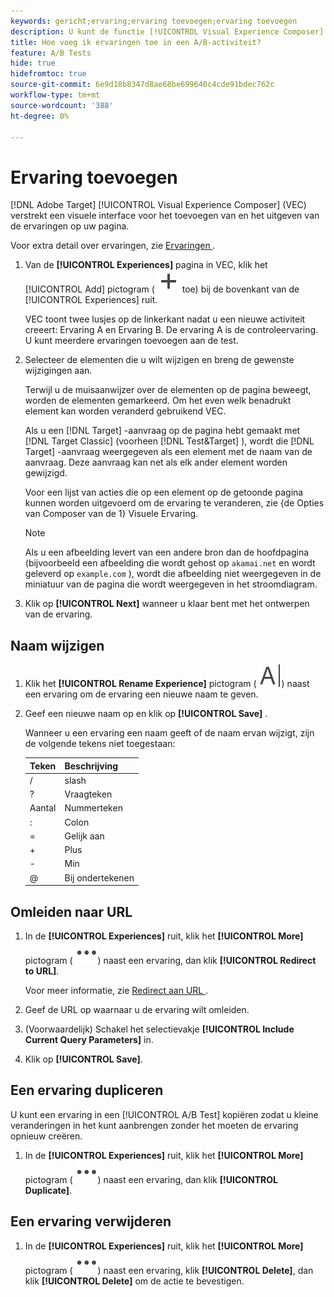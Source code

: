 ```yaml
---
keywords: gericht;ervaring;ervaring toevoegen;ervaring toevoegen
description: U kunt de functie [!UICONTROL Visual Experience Composer] (VEC) gebruiken om ervaringen toe te voegen aan activiteiten.
title: Hoe voeg ik ervaringen toe in een A/B-activiteit?
feature: A/B Tests
hide: true
hidefromtoc: true
source-git-commit: 6e9d18b8347d8ae68be699640c4cde91bdec762c
workflow-type: tm+mt
source-wordcount: '388'
ht-degree: 0%

---
```


# Ervaring toevoegen

[!DNL Adobe Target] [!UICONTROL Visual Experience Composer] (VEC) verstrekt een visuele interface voor het toevoegen van en het uitgeven van de ervaringen op uw pagina.

Voor extra detail over ervaringen, zie [ Ervaringen ](/help/main/c-experiences/experiences.md#concept_A2E10F6AFB3D4AEAB6951EE14688848D).

1. Van de **[!UICONTROL Experiences]** pagina in VEC, klik het [!UICONTROL Add] pictogram ( ![ voeg pictogram ](/help/main/assets/icons/Add.svg) toe) bij de bovenkant van de [!UICONTROL Experiences] ruit.

   VEC toont twee lusjes op de linkerkant nadat u een nieuwe activiteit creeert: Ervaring A en Ervaring B. De ervaring A is de controleervaring. U kunt meerdere ervaringen toevoegen aan de test.

1. Selecteer de elementen die u wilt wijzigen en breng de gewenste wijzigingen aan.

   Terwijl u de muisaanwijzer over de elementen op de pagina beweegt, worden de elementen gemarkeerd. Om het even welk benadrukt element kan worden veranderd gebruikend VEC.

   Als u een [!DNL Target] -aanvraag op de pagina hebt gemaakt met [!DNL Target Classic] (voorheen [!DNL Test&Target] ), wordt die [!DNL Target] -aanvraag weergegeven als een element met de naam van de aanvraag. Deze aanvraag kan net als elk ander element worden gewijzigd.

   Voor een lijst van acties die op een element op de getoonde pagina kunnen worden uitgevoerd om de ervaring te veranderen, zie {de Opties van Composer van de 1} Visuele Ervaring.[](/help/main/c-experiences/c-visual-experience-composer/viztarget-options.md)

   >[!NOTE]
   >
   >Als u een afbeelding levert van een andere bron dan de hoofdpagina (bijvoorbeeld een afbeelding die wordt gehost op `akamai.net` en wordt geleverd op `example.com` ), wordt die afbeelding niet weergegeven in de miniatuur van de pagina die wordt weergegeven in het stroomdiagram.

1. Klik op **[!UICONTROL Next]** wanneer u klaar bent met het ontwerpen van de ervaring.

## Naam wijzigen

1. Klik het **[!UICONTROL Rename Experience]** pictogram ( ![ anders noem pictogram ](/help/main/assets/icons/Rename.svg)) naast een ervaring om de ervaring een nieuwe naam te geven.

2. Geef een nieuwe naam op en klik op **[!UICONTROL Save]** .

   Wanneer u een ervaring een naam geeft of de naam ervan wijzigt, zijn de volgende tekens niet toegestaan:

   | Teken | Beschrijving |
   |--- |--- |
   | / | slash |
   | ? | Vraagteken |
   | Aantal | Nummerteken |
   | : | Colon |
   | = | Gelijk aan |
   | + | Plus |
   | - | Min |
   | @ | Bij ondertekenen |

## Omleiden naar URL

1. In de **[!UICONTROL Experiences]** ruit, klik het **[!UICONTROL More]** pictogram ( ![ Meer pictogram ](/help/main/assets/icons/MoreSmall.svg)) naast een ervaring, dan klik **[!UICONTROL Redirect to URL]**.

   Voor meer informatie, zie [ Redirect aan URL ](/help/main/c-experiences/c-visual-experience-composer/redirect-offer.md).

1. Geef de URL op waarnaar u de ervaring wilt omleiden.

1. (Voorwaardelijk) Schakel het selectievakje **[!UICONTROL Include Current Query Parameters]** in.

1. Klik op **[!UICONTROL Save]**.

## Een ervaring dupliceren

U kunt een ervaring in een [!UICONTROL A/B Test] kopiëren zodat u kleine veranderingen in het kunt aanbrengen zonder het moeten de ervaring opnieuw creëren.

1. In de **[!UICONTROL Experiences]** ruit, klik het **[!UICONTROL More]** pictogram ( ![ Meer pictogram ](/help/main/assets/icons/MoreSmall.svg)) naast een ervaring, dan klik **[!UICONTROL Duplicate]**.

## Een ervaring verwijderen

1. In de **[!UICONTROL Experiences]** ruit, klik het **[!UICONTROL More]** pictogram ( ![ Meer pictogram ](/help/main/assets/icons/MoreSmall.svg)) naast een ervaring, klik **[!UICONTROL Delete]**, dan klik **[!UICONTROL Delete]** om de actie te bevestigen.